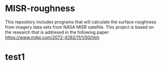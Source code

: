 # MISR-roughness
This repository includes programs that will calculate the surface roughness from imagery data sets from NASA MISR satellite. This project is based on the research that is addresed in the following paper: https://www.mdpi.com/2072-4292/11/1/50/htm

# test1